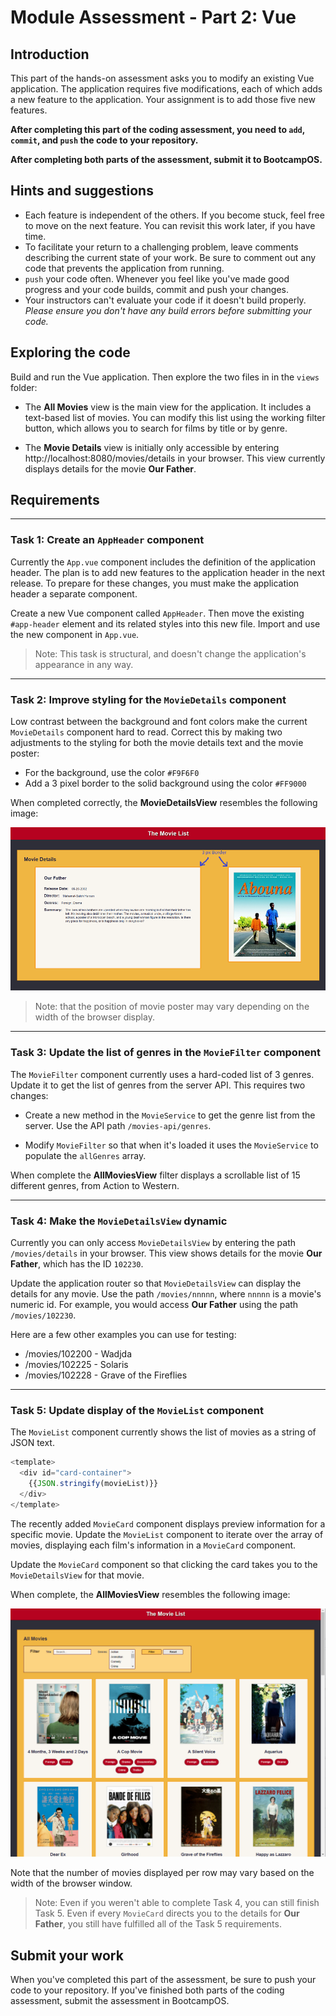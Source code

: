# Module Assessment - Part 2: Vue

## Introduction

This part of the hands-on assessment asks you to modify an existing Vue application. The application requires five modifications, each of which adds a new feature to the application. Your assignment is to add those five new features.

**After completing this part of the coding assessment, you need to `add`, `commit`, and `push` the code to your repository.**

**After completing both parts of the assessment, submit it to BootcampOS.**

## Hints and suggestions

* Each feature is independent of the others. If you become stuck, feel free to move on the next feature. You can revisit this work later, if you have time. 
* To facilitate your return to a challenging problem, leave comments describing the current state of your work. Be sure to comment out any code that prevents the application from running.
* `push` your code often. Whenever you feel like you've made good progress and your code builds, commit and push your changes.
* Your instructors can't evaluate your code if it doesn't build properly. _Please ensure you don't have any build errors before submitting your code._

## Exploring the code

Build and run the Vue application. Then explore the two files in in the `views` folder:

- The **All Movies** view is the main view for the application. It includes a text-based list of movies. You can modify this list using the working filter button, which allows you to search for films by title or by genre. 

- The **Movie Details** view is initially only accessible by entering http://localhost:8080/movies/details in your browser. This view currently displays details for the movie **Our Father**.


## Requirements

<hr>

### Task 1: Create an `AppHeader` component

Currently the `App.vue` component includes the definition of the application header. The plan is to add new features to the application header in the next release. To prepare for these changes, you must make the application header a separate component. 

Create a new Vue component called `AppHeader`. Then move the existing `#app-header` element and its related styles into this new file. Import and use the new component in `App.vue`. 

> Note: This task is structural, and doesn't change the application's appearance in any way. 

<hr>

### Task 2: Improve styling for the `MovieDetails` component

Low contrast between the background and font colors make the current `MovieDetails` component hard to read. Correct this by making two adjustments to the styling for both the movie details text and the movie poster:

- For the background, use the color `#F9F6F0`
- Add a 3 pixel border to the solid background using the color `#FF9000`

When completed correctly, the **MovieDetailsView** resembles the following image:  

![Styled MovieDetailsView](./images/styled-movie-details.png)

> Note: that the position of movie poster may vary depending on the width of the browser display.

<hr>

### Task 3: Update the list of genres in the `MovieFilter` component

The `MovieFilter` component currently uses a hard-coded list of 3 genres. Update it to get the list of genres from the server API. This requires two changes:  

- Create a new method in the `MovieService` to get the genre list from the server. Use the API path `/movies-api/genres`.

- Modify `MovieFilter` so that when it's loaded it uses the `MovieService` to populate the `allGenres` array.

When complete the **AllMoviesView** filter displays a scrollable list of 15 different genres, from Action to Western.

<hr>

### Task 4: Make the `MovieDetailsView` dynamic

Currently you can only access `MovieDetailsView` by entering the path `/movies/details` in your browser. This view shows details for the movie **Our Father**, which has the ID `102230`. 

Update the application router so that `MovieDetailsView` can display the details for any movie. Use the path `/movies/nnnnn`, where `nnnnn` is a movie's numeric id. For example, you would access **Our Father** using the path `/movies/102230`.

Here are a few other examples you can use for testing:
- /movies/102200 - Wadjda
- /movies/102225 - Solaris
- /movies/102228 - Grave of the Fireflies

<hr>

### Task 5: Update display of the `MovieList` component 

The `MovieList` component currently shows the list of movies as a string of JSON text. 

```JavaScript
<template>
  <div id="card-container">
    {{JSON.stringify(movieList)}}
  </div>
</template>
```

The recently added `MovieCard` component displays preview information for a specific movie. Update the `MovieList` component to iterate over the array of movies, displaying each film's information in a `MovieCard` component.

Update the `MovieCard` component so that clicking the card takes you to the `MovieDetailsView` for that movie.

When complete, the **AllMoviesView** resembles the following image:  

![Updated AllMoviesView](./images/updated-movies-list.png)

Note that the number of movies displayed per row may vary based on the width of the browser window.

> Note: Even if you weren't able to complete Task 4, you can still finish Task 5. Even if every `MovieCard` directs you to the details for **Our Father**, you still have fulfilled all of the Task 5 requirements. 


## Submit your work

When you've completed this part of the assessment, be sure to push your code to your repository. If you've finished both parts of the coding assessment, submit the assessment in BootcampOS.

